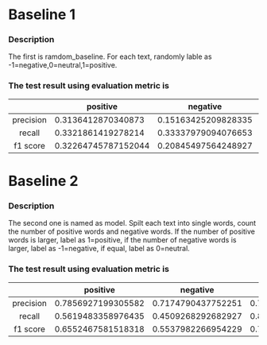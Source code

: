 # Baseline 1
### Description
The first is ramdom_baseline. For each text, randomly lable as -1=negative,0=neutral,1=positive.


### The test result using evaluation metric is

|            |positive    |negative    |neutral     |macroavg 
|:-----------:|-----------------|:------------:|:-----:|:-------:|
|precision   |0.3136412870340873|0.15163425209828335|0.5339445341607009|0.33307335776435715
|recall      |0.3321861419278214|0.33337979094076653|0.33320108234211215|0.33292233840356666
|f1 score          |0.32264745787152044|0.20845497564248927|0.41033684148808297|0.31381309166736426
# Baseline 2
### Description
The second one is named as model. Spilt each text into single words, count the number of positive words and negative words. If the number of positive words is larger, label as 1=positive, if the number of negative words is larger, label as -1=negative, if equal, label as 0=neutral. 
### The test result using evaluation metric is
|            |positive    |negative    |neutral     |macroavg 
|:-----------:|-----------------|:------------:|:-----:|:-------:|
|precision   |0.7856927199305582|0.7174790437752251|0.7028251615758082|0.7353323084271972
|recall      |0.5619483358976435|0.4509268292682927|0.8948287217412695|0.6359012956357352
|f1 score        |0.6552467581518318|0.5537982266954229|0.7872895969616789|0.6654448606029778

